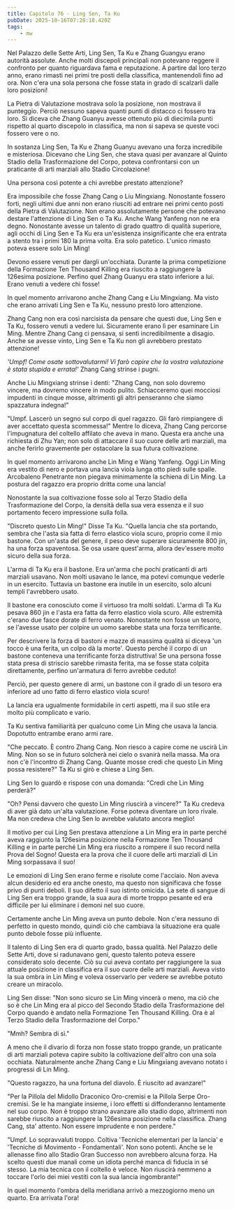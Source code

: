 ```yaml
---
title: Capitolo 76 - Ling Sen, Ta Ku
pubDate: 2025-10-16T07:28:18.420Z
tags:
    - mw
---
```



Nel Palazzo delle Sette Arti, Ling Sen, Ta Ku e Zhang Guangyu erano autorità assolute. Anche molti discepoli principali non potevano reggere il confronto per quanto riguardava fama e reputazione. A partire dal loro terzo anno, erano rimasti nei primi tre posti della classifica, mantenendoli fino ad ora. Non c'era una sola persona che fosse stata in grado di scalzarli dalle loro posizioni!


La Pietra di Valutazione mostrava solo la posizione, non mostrava il punteggio. Perciò nessuno sapeva quanti punti di distacco ci fossero tra loro. Si diceva che Zhang Guanyu avesse ottenuto più di diecimila punti rispetto al quarto discepolo in classifica, ma non si sapeva se queste voci fossero vere o no.


In sostanza Ling Sen, Ta Ku e Zhang Guanyu avevano una forza incredibile e misteriosa. Dicevano che Ling Sen, che stava quasi per avanzare al Quinto Stadio della Trasformazione del Corpo, poteva confrontarsi con un praticante di arti marziali allo Stadio Circolazione!


Una persona così potente a chi avrebbe prestato attenzione?


Era impossibile che fosse Zhang Cang o Liu Mingxiang. Nonostante fossero forti, negli ultimi due anni non erano riusciti ad entrare nei primi cento posti della Pietra di Valutazione. Non erano assolutamente persone che potevano destare l'attenzione di Ling Sen o Ta Ku. Anche Wang Yanfeng non ne era degno. Nonostante avesse un talento di grado quattro di qualità superiore, agli occhi di Ling Sen e Ta Ku era un'esistenza insignificante che era entrata a stento tra i primi 180 la prima volta. Era solo patetico. L'unico rimasto poteva essere solo Lin Ming!


Devono essere venuti per dargli un'occhiata. Durante la prima competizione della Formazione Ten Thousand Killing era riuscito a raggiungere la 126esima posizione. Perfino quel Zhang Guanyu era stato inferiore a lui. Erano venuti a vedere chi fosse!


In quel momento arrivarono anche Zhang Cang e Liu Mingxiang. Ma visto che erano arrivati Ling Sen e Ta Ku, nessuno prestò loro attenzione.


Zhang Cang non era così narcisista da pensare che questi due, Ling Sen e Ta Ku, fossero venuti a vedere lui. Sicuramente erano lì per esaminare Lin Ming. Mentre Zhang Cang ci pensava, si sentì incredibilmente a disagio. Anche se avesse vinto, Ling Sen e Ta Ku non gli avrebbero prestato attenzione!


<em>'Umpf! Come osate sottovalutarmi! Vi farò capire che la vostra valutazione è stata stupida e errata!'</em> Zhang Cang strinse i pugni.


Anche Liu Mingxiang strinse i denti: "Zhang Cang, non solo dovremo vincere, ma dovremo vincere in modo pulito. Schiacceremo quei mocciosi impudenti in cinque mosse, altrimenti gli altri penseranno che siamo spazzatura indegna!"


"Umpf. Lascerò un segno sul corpo di quel ragazzo. Gli farò rimpiangere di aver accettato questa scommessa!" Mentre lo diceva, Zhang Cang percorse l'impugnatura del coltello affilato che aveva in mano.
Questa era anche una richiesta di Zhu Yan; non solo di attaccare il suo cuore delle arti marziali, ma anche ferirlo gravemente per ostacolare la sua futura coltivazione.


In quel momento arrivarono anche Lin Ming e Wang Yanfeng. Oggi Lin Ming era vestito di nero e portava una lancia viola lunga otto piedi sulle spalle. Arcobaleno Penetrante non piegava minimamente la schiena di Lin Ming. La postura del ragazzo era proprio dritta come una lancia!


Nonostante la sua coltivazione fosse solo al Terzo Stadio della Trasformazione del Corpo, la densità della sua vera essenza e il suo portamento fecero impressione sulla folla.


"Discreto questo Lin Ming!" Disse Ta Ku. "Quella lancia che sta portando, sembra che l'asta sia fatta di ferro elastico viola scuro, proprio come il mio bastone. Con un'asta del genere, il peso deve superare sicuramente 800 jin, ha una forza spaventosa. Se osa usare quest'arma, allora dev'essere molto sicuro della sua forza.


L'arma di Ta Ku era il bastone. Era un'arma che pochi praticanti di arti marziali usavano. Non molti usavano le lance, ma potevi comunque vederle in un esercito. Tuttavia un bastone era inutile in un esercito, solo alcuni templi l'avrebbero usato.


Il bastone era conosciuto come il virtuoso tra molti soldati. L'arma di Ta Ku pesava 860 jin e l'asta era fatta da ferro elastico viola scuro. Alle estremità c'erano due fasce dorate di ferro venato. Nonostante non fosse un tesoro, se l'avesse usato per colpire un uomo sarebbe stata una forza terrificante.


Per descrivere la forza di bastoni e mazze di massima qualità si diceva 'un tocco è una ferita, un colpo dà la morte'. Questo perché il corpo di un bastone conteneva una terrificante forza distruttiva! Se una persona fosse stata presa di striscio sarebbe rimasta ferita, ma se fosse stata colpita direttamente, perfino un'armatura di ferro avrebbe ceduto!


Perciò, per questo genere di armi, un bastone con il grado di un tesoro era inferiore ad uno fatto di ferro elastico viola scuro!


La lancia era ugualmente formidabile in certi aspetti, ma il suo stile era molto più complicato e vario.


Ta Ku sentiva familiarità per qualcuno come Lin Ming che usava la lancia. Dopotutto entrambe erano armi rare.


"Che peccato. È contro Zhang Cang. Non riesco a capire come ne uscirà Lin Ming. Non so se in futuro solcherà nei cielo o svanirà nella massa. Ma ora non c'è l'incontro di Zhang Cang. Quante mosse credi che questo Lin Ming possa resistere?" Ta Ku si girò e chiese a Ling Sen.


Ling Sen lo guardò e rispose con una domanda: "Credi che Lin Ming perderà?"


"Oh? Pensi davvero che questo Lin Ming riuscirà a vincere?" Ta Ku credeva di aver già dato un'alta valutazione. Forse poteva diventare un loro rivale. Ma non credeva che Ling Sen lo avrebbe valutato ancora meglio!


Il motivo per cui Ling Sen prestava attenzione a Lin Ming era in parte perché aveva raggiunto la 126esima posizione nella Formazione Ten Thousand Killing e in parte perché Lin Ming era riuscito a rompere il suo record nella Prova del Sogno! Questa era la prova che il cuore delle arti marziali di Lin Ming sorpassava il suo!


Le emozioni di Ling Sen erano ferme e risolute come l'acciaio. Non aveva alcun desiderio ed era anche onesto, ma questo non significava che fosse privo di punti deboli. Il suo difetto il suo istinto omicida. La sete di sangue di Ling Sen era troppo grande, la sua aura di morte troppo pesante ed era difficile per lui eliminare i demoni nel suo cuore.


Certamente anche Lin Ming aveva un punto debole. Non c'era nessuno di perfetto in questo mondo, quindi ciò che cambiava la situazione era quale punto debole fosse più influente.


Il talento di Ling Sen era di quarto grado, bassa qualità. Nel Palazzo delle Sette Arti, dove si radunavano geni, questo talento poteva essere considerato solo decente. Ciò su cui aveva contato per raggiungere la sua attuale posizione in classifica era il suo cuore delle arti marziali. Aveva visto la sua ombra in Lin Ming e voleva osservarlo per vedere se avrebbe potuto creare un miracolo.


Ling Sen disse: "Non sono sicuro se Lin Ming vincerà o meno, ma ciò che so è che Lin Ming era al picco del Secondo Stadio della Trasformazione del Corpo quando è andato nella Formazione Ten Thousand Killing. Ora è al Terzo Stadio della Trasformazione del Corpo."


"Mmh? Sembra di sì."


A meno che il divario di forza non fosse stato troppo grande, un praticante di arti marziali poteva capire subito la coltivazione dell'altro con una sola occhiata. Naturalmente anche Zhang Cang e Liu Mingxiang avevano notato i progressi di Lin Ming.


"Questo ragazzo, ha una fortuna del diavolo. È riuscito ad avanzare!"


"Per la Pillola del Midollo Draconico Oro-cremisi e la Pillola Serpe Oro-cremisi. Se le ha mangiate insieme, i loro effetti si diffonderanno lentamente nel suo corpo. Non è troppo strano avanzare allo stadio dopo, altrimenti non sarebbe riuscito a raggiungere la 126esima posizione nella classifica. Zhang Cang, sta' attento. Non essere imprudente e non perdere."


"Umpf. Lo sopravvaluti troppo. Coltiva 'Tecniche elementari per la lancia' e 'Tecniche di Movimento - Fondamentali'. Non sono potenti. Anche se le allenasse fino allo Stadio Gran Successo non avrebbero alcuna forza.
Ha scelto questi due manali come un idiota perché manca di fiducia in sé stesso. La mia tecnica con il coltello è veloce. Non riuscirà nemmeno a toccare l'orlo dei miei vestiti con la sua lancia ingombrante!"


In quel momento l'ombra della meridiana arrivò a mezzogiorno meno un quarto. Era arrivata l'ora!
                                


                                



